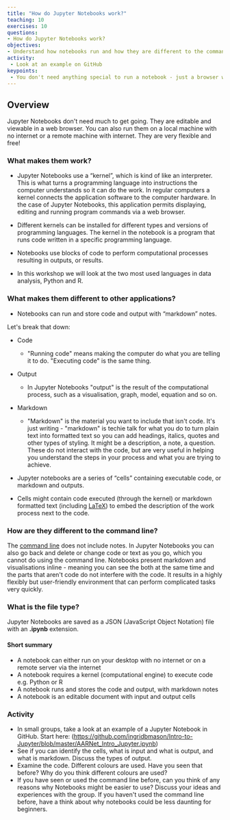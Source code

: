 ```yaml
---
title: "How do Jupyter Notebooks work?"
teaching: 10
exercises: 10
questions:
- How do Jupyter Notebooks work?
objectives:
- Understand how notebooks run and how they are different to the command line
activity:
 - Look at an example on GitHub
keypoints:
 - You don't need anything special to run a notebook - just a browser will do!
---
```


## Overview

Jupyter Notebooks don't need much to get going. They are editable and viewable in a web browser. You can also run them on a local machine with no internet or a remote machine with internet. They are very flexible and free!

### What makes them work?

- Jupyter Notebooks use a “kernel”, which is kind of like an interpreter. This is what turns a programming language into instructions the computer understands so it can do the work. In regular computers a kernel connects the application software to the computer hardware. In the case of Jupyter Notebooks, this application permits displaying, editing and running program commands via a web browser.

- Different kernels can be installed for different types and versions of programming languages. The kernel in the notebook is a program that runs code written in a specific programming language.

- Notebooks use blocks of code to perform computational processes resulting in outputs, or results.

- In this workshop we will look at the two most used languages in data analysis, Python and R.   

### What makes them different to other applications?

- Notebooks can run and store code and output with “markdown” notes. 

Let's break that down:

- Code
  - "Running code" means making the computer do what you are telling it to do. "Executing code" is the same thing.
- Output
  - In Jupyter Notebooks "output" is the result of the computational process, such as a visualisation, graph, model, equation and so on.
- Markdown
  - "Markdown" is the material you want to include that isn't code. It's just writing - "markdown" is techie talk for what you do to turn plain text into formatted text so you can add headings, italics, quotes and other types of styling. It might be a description, a note, a question. These do not interact with the code, but are very useful in helping you understand the steps in your process and what you are trying to achieve. 

- Jupyter notebooks are a series of “cells” containing executable code, or markdown and outputs. 

- Cells might contain code executed (through the kernel) or markdown formatted text (including [LaTeX](https://www.latex-project.org/)) to embed the description of the work process next to the code.

### How are they different to the command line?

The [command line](https://en.wikipedia.org/wiki/Command-line_interface) does not include notes. In Jupyter Notebooks you can also go back and delete or change code or text as you go, which you cannot do using the command line. Notebooks present markdown and visualisations inline - meaning you can see the both at the same time and the parts that aren't code do not interfere with the code. It results in a highly flexibly but user-friendly environment that can perform complicated tasks very quickly.

### What is the file type?

Jupyter Notebooks are saved as a JSON (JavaScript Object Notation) file with an **.ipynb** extension. 

#### Short summary

- A notebook can either run on your desktop with no internet or on a remote server via the internet 
- A notebook requires a kernel (computational engine) to execute code e.g. Python or R
- A notebook runs and stores the code and output, with markdown notes
- A notebook is an editable document with input and output cells 

### Activity

- In small groups, take a look at an example of a Jupyter Notebook in GitHub. Start here: (https://github.com/ingridbmason/Intro-to-Jupyter/blob/master/AARNet_Intro_Jupyter.ipynb)
- See if you can identify the cells, what is input and what is output, and what is markdown. Discuss the types of output. 
- Examine the code. Different colours are used. Have you seen that before? Why do you think different colours are used?
- If you have seen or used the command line before, can you think of any reasons why Notebooks might be easier to use? Discuss your ideas and experiences with the group. If you haven't used the command line before, have a think about why notebooks could be less daunting for beginners.
